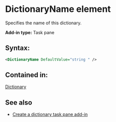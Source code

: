 
# DictionaryName element
Specifies the name of this dictionary.

 **Add-in type:** Task pane


## Syntax:


```XML
<DictionaryName DefaultValue="string " />
```


## Contained in:

[Dictionary](../../reference/manifest/dictionary.md)


## See also



- [Create a dictionary task pane add-in](../../docs/word/dictionary-task-pane-add-ins.md)
    
